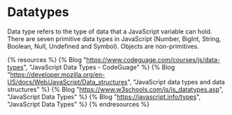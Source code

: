 # Datatypes

Data type refers to the type of data that a JavaScript variable can hold. There are seven primitive data types in JavaScript (Number, BigInt, String, Boolean, Null, Undefined and Symbol). Objects are non-primitives.

{% resources %}
  {% Blog "https://www.codeguage.com/courses/js/data-types", "JavaScript Data Types - CodeGuage" %}
  {% Blog "https://developer.mozilla.org/en-US/docs/Web/JavaScript/Data_structures", "JavaScript data types and data structures" %}
  {% Blog "https://www.w3schools.com/js/js_datatypes.asp", "JavaScript Data Types" %}
  {% Blog "https://javascript.info/types", "JavaScript Data Types" %}
{% endresources %}
